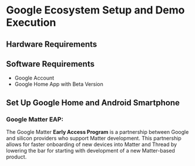 # **Google Ecosystem Setup and Demo Execution**

## Hardware Requirements
## Software Requirements
- Google Account
- Google Home App with Beta Version
## Set Up Google Home and Android Smartphone

### Google Matter EAP:
The Google Matter **Early Access Program** is a partnership between Google and silicon providers who support Matter development.
This partnership allows for faster onboarding of new devices into Matter and Thread by lowering the bar for starting with development of a new Matter-based product.